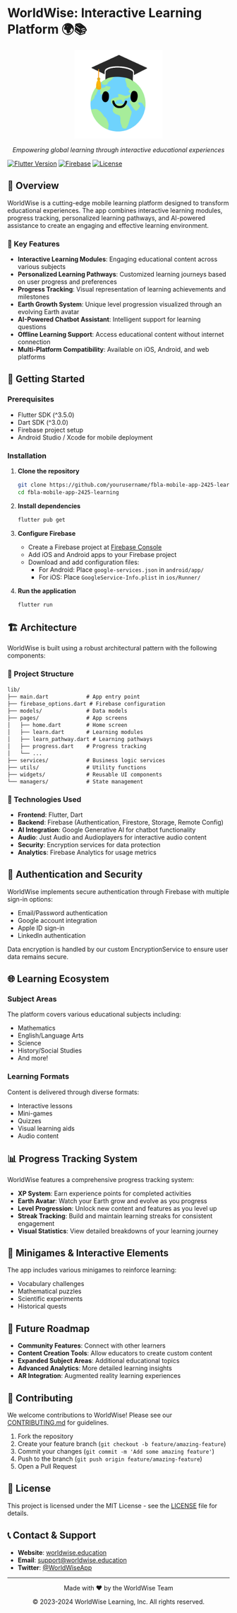 # WorldWise: Interactive Learning Platform 🌍📚

<div align="center">
  <img src="assets/branding/WorlsWiseLogo.png" alt="WorldWise Logo" width="200"/>
  <br>
  <p><i>Empowering global learning through interactive educational experiences</i></p>
</div>

[![Flutter Version](https://img.shields.io/badge/Flutter-^3.5.0-blue.svg)](https://flutter.dev/)
[![Firebase](https://img.shields.io/badge/Firebase-Integrated-orange.svg)](https://firebase.google.com/)
[![License](https://img.shields.io/badge/License-MIT-green.svg)](LICENSE)

## 📱 Overview

WorldWise is a cutting-edge mobile learning platform designed to transform educational experiences. The app combines interactive learning modules, progress tracking, personalized learning pathways, and AI-powered assistance to create an engaging and effective learning environment.

### 🌟 Key Features

- **Interactive Learning Modules**: Engaging educational content across various subjects
- **Personalized Learning Pathways**: Customized learning journeys based on user progress and preferences
- **Progress Tracking**: Visual representation of learning achievements and milestones
- **Earth Growth System**: Unique level progression visualized through an evolving Earth avatar
- **AI-Powered Chatbot Assistant**: Intelligent support for learning questions
- **Offline Learning Support**: Access educational content without internet connection
- **Multi-Platform Compatibility**: Available on iOS, Android, and web platforms

## 🚀 Getting Started

### Prerequisites

- Flutter SDK (^3.5.0)
- Dart SDK (^3.0.0)
- Firebase project setup
- Android Studio / Xcode for mobile deployment

### Installation

1. **Clone the repository**
   ```bash
   git clone https://github.com/yourusername/fbla-mobile-app-2425-learning.git
   cd fbla-mobile-app-2425-learning
   ```

2. **Install dependencies**
   ```bash
   flutter pub get
   ```

3. **Configure Firebase**
   - Create a Firebase project at [Firebase Console](https://console.firebase.google.com/)
   - Add iOS and Android apps to your Firebase project
   - Download and add configuration files:
     - For Android: Place `google-services.json` in `android/app/`
     - For iOS: Place `GoogleService-Info.plist` in `ios/Runner/`

4. **Run the application**
   ```bash
   flutter run
   ```

## 🏗️ Architecture

WorldWise is built using a robust architectural pattern with the following components:

### 📂 Project Structure

```
lib/
├── main.dart            # App entry point
├── firebase_options.dart # Firebase configuration
├── models/              # Data models
├── pages/               # App screens
│   ├── home.dart        # Home screen
│   ├── learn.dart       # Learning modules
│   ├── learn_pathway.dart # Learning pathways
│   ├── progress.dart    # Progress tracking
│   └── ...
├── services/            # Business logic services
├── utils/               # Utility functions
├── widgets/             # Reusable UI components
└── managers/            # State management
```

### 🔧 Technologies Used

- **Frontend**: Flutter, Dart
- **Backend**: Firebase (Authentication, Firestore, Storage, Remote Config)
- **AI Integration**: Google Generative AI for chatbot functionality
- **Audio**: Just Audio and Audioplayers for interactive audio content
- **Security**: Encryption services for data protection
- **Analytics**: Firebase Analytics for usage metrics

## 🔐 Authentication and Security

WorldWise implements secure authentication through Firebase with multiple sign-in options:
- Email/Password authentication
- Google account integration
- Apple ID sign-in
- LinkedIn authentication

Data encryption is handled by our custom EncryptionService to ensure user data remains secure.

## 🌐 Learning Ecosystem

### Subject Areas

The platform covers various educational subjects including:
- Mathematics
- English/Language Arts
- Science
- History/Social Studies
- And more!

### Learning Formats

Content is delivered through diverse formats:
- Interactive lessons
- Mini-games
- Quizzes
- Visual learning aids
- Audio content

## 📊 Progress Tracking System

WorldWise features a comprehensive progress tracking system:

- **XP System**: Earn experience points for completed activities
- **Earth Avatar**: Watch your Earth grow and evolve as you progress
- **Level Progression**: Unlock new content and features as you level up
- **Streak Tracking**: Build and maintain learning streaks for consistent engagement
- **Visual Statistics**: View detailed breakdowns of your learning journey

## 🧩 Minigames & Interactive Elements

The app includes various minigames to reinforce learning:
- Vocabulary challenges
- Mathematical puzzles
- Scientific experiments
- Historical quests

## 🎯 Future Roadmap

- **Community Features**: Connect with other learners
- **Content Creation Tools**: Allow educators to create custom content
- **Expanded Subject Areas**: Additional educational topics
- **Advanced Analytics**: More detailed learning insights
- **AR Integration**: Augmented reality learning experiences

## 🤝 Contributing

We welcome contributions to WorldWise! Please see our [CONTRIBUTING.md](CONTRIBUTING.md) for guidelines.

1. Fork the repository
2. Create your feature branch (`git checkout -b feature/amazing-feature`)
3. Commit your changes (`git commit -m 'Add some amazing feature'`)
4. Push to the branch (`git push origin feature/amazing-feature`)
5. Open a Pull Request

## 📄 License

This project is licensed under the MIT License - see the [LICENSE](LICENSE) file for details.

## 📞 Contact & Support

- **Website**: [worldwise.education](https://worldwise.education)
- **Email**: support@worldwise.education
- **Twitter**: [@WorldWiseApp](https://twitter.com/WorldWiseApp)

---

<div align="center">
  <p>Made with ❤️ by the WorldWise Team</p>
  <p>© 2023-2024 WorldWise Learning, Inc. All rights reserved.</p>
</div>
